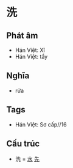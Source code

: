 # 洗

## Phát âm
* Hán Việt: Xǐ
* Hán Việt: tẩy

## Nghĩa
* rửa

## Tags
* Hán Việt: Sơ cấp//16

## Cấu trúc
* 洗 = [水](水.md) [先](先.md)

<script>window.HANZI_FIELD='洗';</script>
